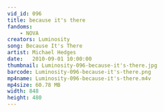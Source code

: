 ```yaml
---
vid_id: 096
title: because it's there
fandoms:
    - NOVA
creators: Luminosity
song: Because It's There 
artist: Michael Hedges
date:   2010-09-01 10:00:00
thumbnail: Luminosity-096-because-it's-there.jpg
barcode: Luminosity-096-because-it's-there.png
mp4name: Luminosity-096-because-it's-there.m4v
mp4size: 60.78 MB
width: 848
height: 480
---
```



  